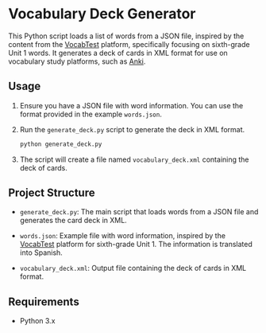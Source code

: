 # Vocabulary Deck Generator

This Python script loads a list of words from a JSON file, inspired by the content from the [VocabTest](https://www.vocabtest.com/) platform, specifically focusing on sixth-grade Unit 1 words. It generates a deck of cards in XML format for use on vocabulary study platforms, such as [Anki](https://apps.ankiweb.net/).

## Usage

1. Ensure you have a JSON file with word information. You can use the format provided in the example `words.json`.

2. Run the `generate_deck.py` script to generate the deck in XML format.

    ```bash
    python generate_deck.py
    ```

3. The script will create a file named `vocabulary_deck.xml` containing the deck of cards.

## Project Structure

- `generate_deck.py`: The main script that loads words from a JSON file and generates the card deck in XML.

- `words.json`: Example file with word information, inspired by the [VocabTest](https://www.vocabtest.com/) platform for sixth-grade Unit 1. The information is translated into Spanish.

- `vocabulary_deck.xml`: Output file containing the deck of cards in XML format.

## Requirements

- Python 3.x
